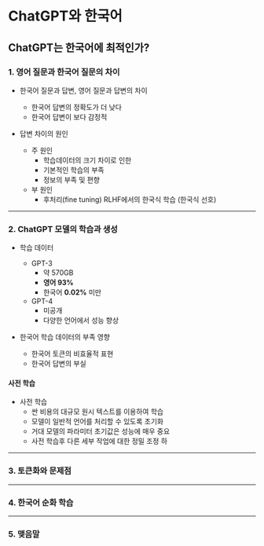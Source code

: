 # ChatGPT와 한국어
## ChatGPT는 한국어에 최적인가?
### 1. 영어 질문과 한국어 질문의 차이
- 한국어 질문과 답변, 영어 질문과 답변의 차이
	- 한국어 답변의 정확도가 더 낮다
	- 한국어 답변이 보다 감정적

- 답변 차이의 원인
	- 주 원인
		- 학습데이터의 크기 차이로 인한
		- 기본적인 학습의 부족
		- 정보의 부족 및 편향
	- 부 원인
		- 후처리(fine tuning) RLHF에서의 한국식 학습 (한국식 선호)

---
### 2. ChatGPT 모델의 학습과 생성
- 학습 데이터
	- GPT-3
		- 약 570GB
		- **영어 93%**
		- 한국어 **0.02%** 미만
	- GPT-4
		- 미공개
		- 다양한 언어에서 성능 향상

- 한국어 학습 데이터의 부족 영향
	- 한국어 토큰의 비효율적 표현
	- 한국어 답변의 부실

#### 사전 학습
- 사전 학습
	- 싼 비용의 대규모 원시 텍스트를 이용하여 학습
	- 모델이 일반적 언어를 처리할 수 있도록 초기화
	- 거대 모델의 파라미터 초기값은 성능에 매우 중요
	- 사전 학습후 다른 세부 작업에 대한 정밀 조정 하


---
### 3. 토큰화와 문제점

---
### 4. 한국어 순화 학습

---
### 5. 맺음말